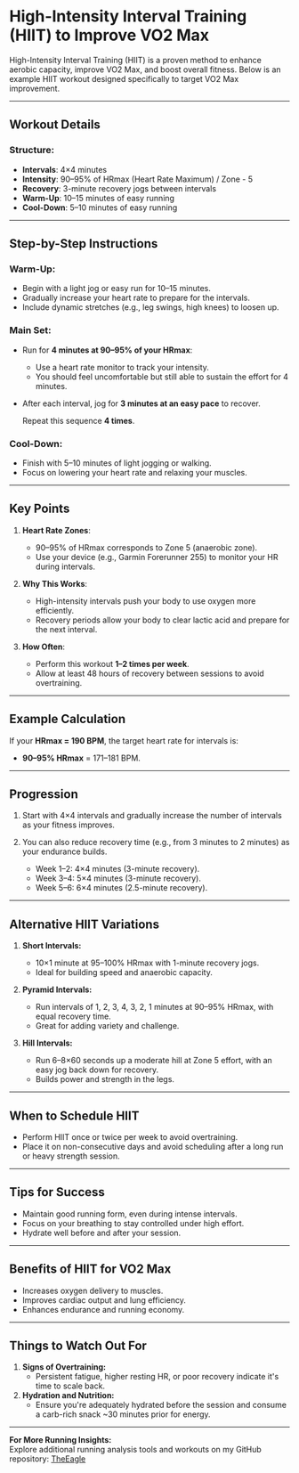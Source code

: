 # High-Intensity Interval Training (HIIT) to Improve VO2 Max

High-Intensity Interval Training (HIIT) is a proven method to enhance aerobic capacity, improve VO2 Max, and boost overall fitness. Below is an example HIIT workout designed specifically to target VO2 Max improvement.

---

## **Workout Details**

### **Structure:**
- **Intervals**: 4×4 minutes
- **Intensity**: 90–95% of HRmax (Heart Rate Maximum) / Zone - 5
- **Recovery**: 3-minute recovery jogs between intervals
- **Warm-Up**: 10–15 minutes of easy running
- **Cool-Down**: 5–10 minutes of easy running

---

## **Step-by-Step Instructions**

### **Warm-Up:**
- Begin with a light jog or easy run for 10–15 minutes.
- Gradually increase your heart rate to prepare for the intervals.
- Include dynamic stretches (e.g., leg swings, high knees) to loosen up.

### **Main Set:**
- Run for **4 minutes at 90–95% of your HRmax**:
  - Use a heart rate monitor to track your intensity.
  - You should feel uncomfortable but still able to sustain the effort for 4 minutes.
- After each interval, jog for **3 minutes at an easy pace** to recover.

  Repeat this sequence **4 times**.

### **Cool-Down:**
- Finish with 5–10 minutes of light jogging or walking.
- Focus on lowering your heart rate and relaxing your muscles.

---

## **Key Points**

1. **Heart Rate Zones**:
   - 90–95% of HRmax corresponds to Zone 5 (anaerobic zone).
   - Use your device (e.g., Garmin Forerunner 255) to monitor your HR during intervals.

2. **Why This Works**:
   - High-intensity intervals push your body to use oxygen more efficiently.
   - Recovery periods allow your body to clear lactic acid and prepare for the next interval.

3. **How Often**:
   - Perform this workout **1–2 times per week**.
   - Allow at least 48 hours of recovery between sessions to avoid overtraining.

---

## **Example Calculation**

If your **HRmax = 190 BPM**, the target heart rate for intervals is:
- **90–95% HRmax** = 171–181 BPM.

---

## **Progression**

1. Start with 4×4 intervals and gradually increase the number of intervals as your fitness improves.
2. You can also reduce recovery time (e.g., from 3 minutes to 2 minutes) as your endurance builds.

   - Week 1–2: 4×4 minutes (3-minute recovery).
   - Week 3–4: 5×4 minutes (3-minute recovery).
   - Week 5–6: 6×4 minutes (2.5-minute recovery).

---

## **Alternative HIIT Variations**
1. **Short Intervals:**
   - 10×1 minute at 95–100% HRmax with 1-minute recovery jogs.
   - Ideal for building speed and anaerobic capacity.

2. **Pyramid Intervals:**

   - Run intervals of 1, 2, 3, 4, 3, 2, 1 minutes at 90–95% HRmax, with equal recovery time.
   - Great for adding variety and challenge.

3. **Hill Intervals:**

   - Run 6–8×60 seconds up a moderate hill at Zone 5 effort, with an easy jog back down for recovery.
   - Builds power and strength in the legs.

---
## **When to Schedule HIIT**
- Perform HIIT once or twice per week to avoid overtraining.
- Place it on non-consecutive days and avoid scheduling after a long run or heavy strength session.

---
## **Tips for Success**
- Maintain good running form, even during intense intervals.
- Focus on your breathing to stay controlled under high effort.
- Hydrate well before and after your session.

---

## **Benefits of HIIT for VO2 Max**
- Increases oxygen delivery to muscles.
- Improves cardiac output and lung efficiency.
- Enhances endurance and running economy.

---

## **Things to Watch Out For**
1. **Signs of Overtraining:**
   - Persistent fatigue, higher resting HR, or poor recovery indicate it's time to scale back.
2. **Hydration and Nutrition:**
   - Ensure you're adequately hydrated before the session and consume a carb-rich snack ~30 minutes prior for energy.

---
**For More Running Insights:**  
Explore additional running analysis tools and workouts on my GitHub repository: [TheEagle](https://github.com/jvinodraj/theEagle)
